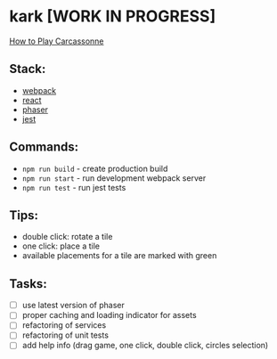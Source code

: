 # kark [WORK IN PROGRESS]

[How to Play Carcassonne](https://www.youtube.com/watch?v=d89u-gXjIVY)

## Stack:
- [webpack](https://webpack.js.org/)
- [react](https://reactjs.org/)
- [phaser](https://phaser.io/)
- [jest](https://jestjs.io/)

## Commands:
- `npm run build` - create production build
- `npm run start` - run development webpack server
- `npm run test` - run jest tests

## Tips:
- double click: rotate a tile
- one click: place a tile
- available placements for a tile are marked with green

## Tasks:
- [ ] use latest version of phaser
- [ ] proper caching  and loading indicator for assets
- [ ] refactoring of services
- [ ] refactoring of unit tests
- [ ] add help info (drag game, one click, double click, circles selection)